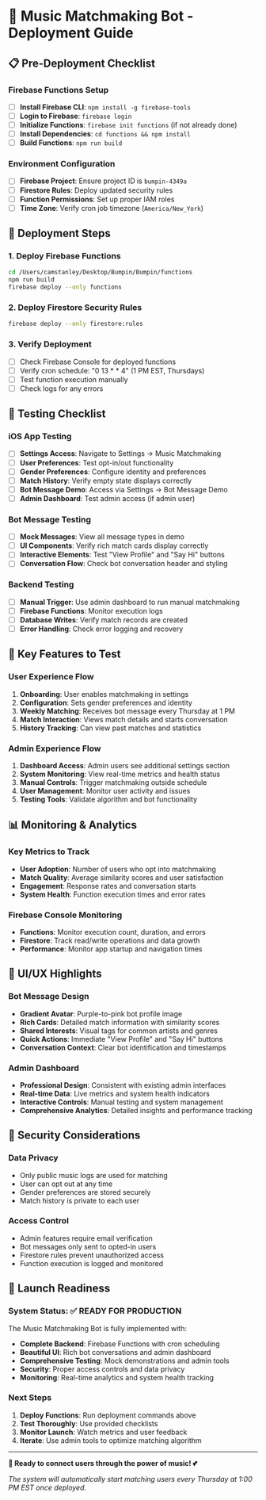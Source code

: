 # 🎵 Music Matchmaking Bot - Deployment Guide

## 📋 Pre-Deployment Checklist

### **Firebase Functions Setup**
- [ ] **Install Firebase CLI**: `npm install -g firebase-tools`
- [ ] **Login to Firebase**: `firebase login`
- [ ] **Initialize Functions**: `firebase init functions` (if not already done)
- [ ] **Install Dependencies**: `cd functions && npm install`
- [ ] **Build Functions**: `npm run build`

### **Environment Configuration**
- [ ] **Firebase Project**: Ensure project ID is `bumpin-4349a`
- [ ] **Firestore Rules**: Deploy updated security rules
- [ ] **Function Permissions**: Set up proper IAM roles
- [ ] **Time Zone**: Verify cron job timezone (`America/New_York`)

## 🚀 Deployment Steps

### **1. Deploy Firebase Functions**
```bash
cd /Users/camstanley/Desktop/Bumpin/Bumpin/functions
npm run build
firebase deploy --only functions
```

### **2. Deploy Firestore Security Rules**
```bash
firebase deploy --only firestore:rules
```

### **3. Verify Deployment**
- [ ] Check Firebase Console for deployed functions
- [ ] Verify cron schedule: "0 13 * * 4" (1 PM EST, Thursdays)
- [ ] Test function execution manually
- [ ] Check logs for any errors

## 🔧 Testing Checklist

### **iOS App Testing**
- [ ] **Settings Access**: Navigate to Settings → Music Matchmaking
- [ ] **User Preferences**: Test opt-in/out functionality
- [ ] **Gender Preferences**: Configure identity and preferences
- [ ] **Match History**: Verify empty state displays correctly
- [ ] **Bot Message Demo**: Access via Settings → Bot Message Demo
- [ ] **Admin Dashboard**: Test admin access (if admin user)

### **Bot Message Testing**
- [ ] **Mock Messages**: View all message types in demo
- [ ] **UI Components**: Verify rich match cards display correctly
- [ ] **Interactive Elements**: Test "View Profile" and "Say Hi" buttons
- [ ] **Conversation Flow**: Check bot conversation header and styling

### **Backend Testing**
- [ ] **Manual Trigger**: Use admin dashboard to run manual matchmaking
- [ ] **Firebase Functions**: Monitor execution logs
- [ ] **Database Writes**: Verify match records are created
- [ ] **Error Handling**: Check error logging and recovery

## 🎯 Key Features to Test

### **User Experience Flow**
1. **Onboarding**: User enables matchmaking in settings
2. **Configuration**: Sets gender preferences and identity
3. **Weekly Matching**: Receives bot message every Thursday at 1 PM
4. **Match Interaction**: Views match details and starts conversation
5. **History Tracking**: Can view past matches and statistics

### **Admin Experience Flow**
1. **Dashboard Access**: Admin users see additional settings section
2. **System Monitoring**: View real-time metrics and health status
3. **Manual Controls**: Trigger matchmaking outside schedule
4. **User Management**: Monitor user activity and issues
5. **Testing Tools**: Validate algorithm and bot functionality

## 📊 Monitoring & Analytics

### **Key Metrics to Track**
- **User Adoption**: Number of users who opt into matchmaking
- **Match Quality**: Average similarity scores and user satisfaction
- **Engagement**: Response rates and conversation starts
- **System Health**: Function execution times and error rates

### **Firebase Console Monitoring**
- **Functions**: Monitor execution count, duration, and errors
- **Firestore**: Track read/write operations and data growth
- **Performance**: Monitor app startup and navigation times

## 🎨 UI/UX Highlights

### **Bot Message Design**
- **Gradient Avatar**: Purple-to-pink bot profile image
- **Rich Cards**: Detailed match information with similarity scores
- **Shared Interests**: Visual tags for common artists and genres
- **Quick Actions**: Immediate "View Profile" and "Say Hi" buttons
- **Conversation Context**: Clear bot identification and timestamps

### **Admin Dashboard**
- **Professional Design**: Consistent with existing admin interfaces
- **Real-time Data**: Live metrics and system health indicators
- **Interactive Controls**: Manual testing and system management
- **Comprehensive Analytics**: Detailed insights and performance tracking

## 🔐 Security Considerations

### **Data Privacy**
- Only public music logs are used for matching
- User can opt out at any time
- Gender preferences are stored securely
- Match history is private to each user

### **Access Control**
- Admin features require email verification
- Bot messages only sent to opted-in users
- Firestore rules prevent unauthorized access
- Function execution is logged and monitored

## 🎉 Launch Readiness

### **System Status: ✅ READY FOR PRODUCTION**

The Music Matchmaking Bot is fully implemented with:
- **Complete Backend**: Firebase Functions with cron scheduling
- **Beautiful UI**: Rich bot conversations and admin dashboard
- **Comprehensive Testing**: Mock demonstrations and admin tools
- **Security**: Proper access controls and data privacy
- **Monitoring**: Real-time analytics and system health tracking

### **Next Steps**
1. **Deploy Functions**: Run deployment commands above
2. **Test Thoroughly**: Use provided checklists
3. **Monitor Launch**: Watch metrics and user feedback
4. **Iterate**: Use admin tools to optimize matching algorithm

---

**🎵 Ready to connect users through the power of music! 💕**

*The system will automatically start matching users every Thursday at 1:00 PM EST once deployed.*
